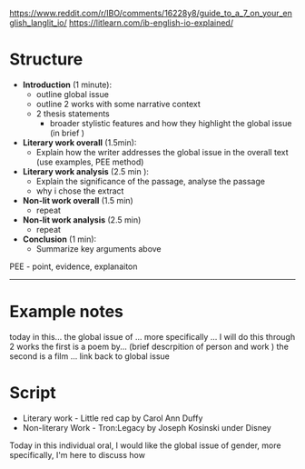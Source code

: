https://www.reddit.com/r/IBO/comments/16228y8/guide_to_a_7_on_your_english_langlit_io/
https://litlearn.com/ib-english-io-explained/
# Structure
- **Introduction** (1 minute): 
	- outline global issue
	- outline 2 works with some narrative context
	- 2 thesis statements
		- broader stylistic features and how they highlight the global issue (in brief )
- **Literary work overall** (1.5min):
	- Explain how the writer addresses the global issue in the overall text (use examples, PEE method)
- **Literary work analysis** (2.5 min ):
	- Explain the significance of the passage, analyse the passage
	- why i chose the extract
- **Non-lit work overall** (1.5 min)
	- repeat
- **Non-lit work analysis** (2.5 min)
	- repeat
- **Conclusion** (1 min):
	- Summarize key arguments above

PEE - point, evidence, explanaiton

---
# Example notes
today in this...
the global issue of ... more specifically   ...
I will do this through 2 works 
the first is a poem by...  (brief descrpition of person and work ) the second is a film ...
link back to global issue

# Script
- Literary work - Little red cap by Carol Ann Duffy
- Non-literary Work - Tron:Legacy by Joseph Kosinski under Disney

Today in this individual oral, I would like the global issue of gender, more specifically, I'm here to discuss how 